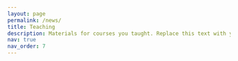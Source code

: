 ```yaml
---
layout: page
permalink: /news/
title: Teaching
description: Materials for courses you taught. Replace this text with your description.
nav: true
nav_order: 7
---
```


